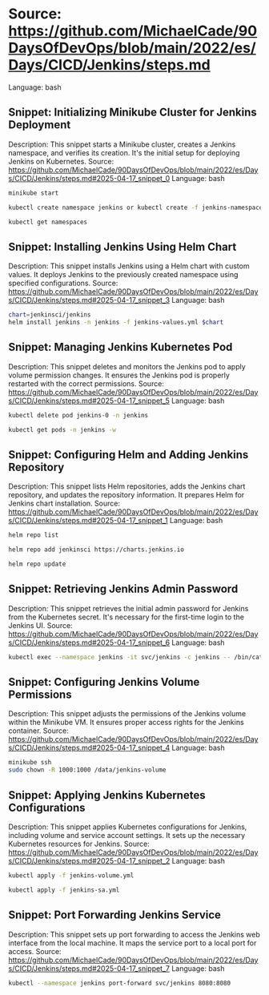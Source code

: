 # Source: https://github.com/MichaelCade/90DaysOfDevOps/blob/main/2022/es/Days/CICD/Jenkins/steps.md
Language: bash

## Snippet: Initializing Minikube Cluster for Jenkins Deployment
Description: This snippet starts a Minikube cluster, creates a Jenkins namespace, and verifies its creation. It's the initial setup for deploying Jenkins on Kubernetes.
Source: https://github.com/MichaelCade/90DaysOfDevOps/blob/main/2022/es/Days/CICD/Jenkins/steps.md#2025-04-17_snippet_0
Language: bash

```bash
minikube start

kubectl create namespace jenkins or kubectl create -f jenkins-namespace.yml 

kubectl get namespaces
```

## Snippet: Installing Jenkins Using Helm Chart
Description: This snippet installs Jenkins using a Helm chart with custom values. It deploys Jenkins to the previously created namespace using specified configurations.
Source: https://github.com/MichaelCade/90DaysOfDevOps/blob/main/2022/es/Days/CICD/Jenkins/steps.md#2025-04-17_snippet_3
Language: bash

```bash
chart=jenkinsci/jenkins
helm install jenkins -n jenkins -f jenkins-values.yml $chart
```

## Snippet: Managing Jenkins Kubernetes Pod
Description: This snippet deletes and monitors the Jenkins pod to apply volume permission changes. It ensures the Jenkins pod is properly restarted with the correct permissions.
Source: https://github.com/MichaelCade/90DaysOfDevOps/blob/main/2022/es/Days/CICD/Jenkins/steps.md#2025-04-17_snippet_5
Language: bash

```bash
kubectl delete pod jenkins-0 -n jenkins

kubectl get pods -n jenkins -w
```

## Snippet: Configuring Helm and Adding Jenkins Repository
Description: This snippet lists Helm repositories, adds the Jenkins chart repository, and updates the repository information. It prepares Helm for Jenkins chart installation.
Source: https://github.com/MichaelCade/90DaysOfDevOps/blob/main/2022/es/Days/CICD/Jenkins/steps.md#2025-04-17_snippet_1
Language: bash

```bash
helm repo list

helm repo add jenkinsci https://charts.jenkins.io

helm repo update
```

## Snippet: Retrieving Jenkins Admin Password
Description: This snippet retrieves the initial admin password for Jenkins from the Kubernetes secret. It's necessary for the first-time login to the Jenkins UI.
Source: https://github.com/MichaelCade/90DaysOfDevOps/blob/main/2022/es/Days/CICD/Jenkins/steps.md#2025-04-17_snippet_6
Language: bash

```bash
kubectl exec --namespace jenkins -it svc/jenkins -c jenkins -- /bin/cat /run/secrets/chart-admin-password && echo
```

## Snippet: Configuring Jenkins Volume Permissions
Description: This snippet adjusts the permissions of the Jenkins volume within the Minikube VM. It ensures proper access rights for the Jenkins container.
Source: https://github.com/MichaelCade/90DaysOfDevOps/blob/main/2022/es/Days/CICD/Jenkins/steps.md#2025-04-17_snippet_4
Language: bash

```bash
minikube ssh
sudo chown -R 1000:1000 /data/jenkins-volume
```

## Snippet: Applying Jenkins Kubernetes Configurations
Description: This snippet applies Kubernetes configurations for Jenkins, including volume and service account settings. It sets up the necessary Kubernetes resources for Jenkins.
Source: https://github.com/MichaelCade/90DaysOfDevOps/blob/main/2022/es/Days/CICD/Jenkins/steps.md#2025-04-17_snippet_2
Language: bash

```bash
kubectl apply -f jenkins-volume.yml 

kubectl apply -f jenkins-sa.yml
```

## Snippet: Port Forwarding Jenkins Service
Description: This snippet sets up port forwarding to access the Jenkins web interface from the local machine. It maps the service port to a local port for access.
Source: https://github.com/MichaelCade/90DaysOfDevOps/blob/main/2022/es/Days/CICD/Jenkins/steps.md#2025-04-17_snippet_7
Language: bash

```bash
kubectl --namespace jenkins port-forward svc/jenkins 8080:8080
```